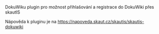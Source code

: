 DokuWiku plugin pro možnost přihlašování a registrace do DokuWiki přes skautIS

Nápověda k pluginu je na https://napoveda.skaut.cz/skautis/skautis-dokuwiki
